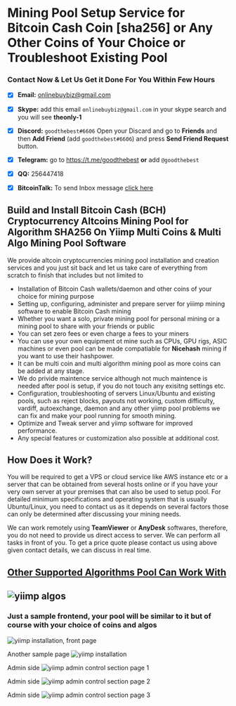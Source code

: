 # Mining Pool Setup Service for Bitcoin Cash Coin [sha256] or Any Other Coins of Your Choice or Troubleshoot Existing Pool

### Contact Now & Let Us Get it Done For You Within Few Hours

- [x]   **Email:**  onlinebuybiz@gmail.com

- [x]  **Skype:**  add this email `onlinebuybiz@gmail.com` in your skype search and you will see **theonly-1**

- [x]  **Discord:** `goodthebest#6606` Open your Discard and go to **Friends** and then **Add Friend** (add `goodthebest#6606`) and press **Send Friend Request** button.

- [x]  **Telegram:** go to https://t.me/goodthebest **or** add `@goodthebest`

- [x] **QQ:** 256447418 

- [x] **BitcoinTalk:** To send Inbox message [click here](https://bitcointalk.org/index.php?action=pm;sa=send;u=1782856)

Build and Install Bitcoin Cash (BCH) Cryptocurrency Altcoins Mining Pool for Algorithm SHA256 On Yiimp Multi Coins & Multi Algo Mining Pool Software
----------------

We provide altcoin cryptocurrencies mining pool installation and creation services and you just sit back and let us take care of everything from scratch to finish that includes but not limited to 

- Installation of Bitcoin Cash wallets/daemon and other coins of your choice for mining purpose
- Setting up, configuring, administer and prepare server for yiiimp mining software to enable Bitcoin Cash mining
- Whether you want a solo, private mining pool for personal mining or a mining pool to share with your friends or public
- You can set zero fees or even charge a fees to your miners
- You can use your own equipment ot mine such as CPUs, GPU rigs, ASIC machines or even pool can be made compatiable for **Nicehash** mining if you want to use their hashpower.
- It can be multi coin and multi algorithm mining pool as more coins can be added at any stage. 
- We do privide maintence service although not much maintence is needed after pool is setup, if you do not touch any exisitng settings etc.
- Configuration, troubleshooting of servers Linux/Ubuntu and existing pools, such as reject blocks, payouts not working, custom difficulty, vardiff, autoexchange, daemon and any other yiimp pool problems we can fix and make your pool running for smooth mining.
- Optimize and Tweak server and yiimp software for improved performance.
- Any special features or customization also possible at additional cost.

How Does it Work?
----------
You will be required to get a VPS or cloud service like AWS instance etc or a server that can be obtained from several hosts online or if you have your very own server at your premises that can also be used to setup pool. For detailed minimum specifications and operating system that is usually Ubuntu/Linux, you need to contact us as it depends on several factors those can only be determined after discussing your mining needs.

We can work remotely using **TeamViewer** or **AnyDesk** softwares, therefore, you do not need to provide us direct access to server. We can perform all  tasks in front of you. To get a price quote please contact us using above given contact details, we can discuss in real time.


## [Other Supported Algorithms Pool Can Work With](https://github.com/goodthebest/Install-Setup-Yiimp-Mining-Pool-Software-Ubuntu-Linux)
![yiimp algos](https://www.sohowa.com/images/yiimpalgo.JPG)
-----------

### Just a sample frontend, your pool will be similar to it but of course with your choice of coins and algos

![yiimp installation, front page](https://www.sohowa.com/images/samplepool.jpg)

Another sample page
![yiimp installation](https://www.sohowa.com/images/samplepool2.jpg)

Admin side 
![yiimp admin control section page 1](https://www.sohowa.com/images/admin1.jpg)

Admin side 
![yiimp admin control section page 2](https://www.sohowa.com/images/admin2.jpg)

Admin side 
![yiimp admin control section page 3](https://www.sohowa.com/images/admin3.jpg)
